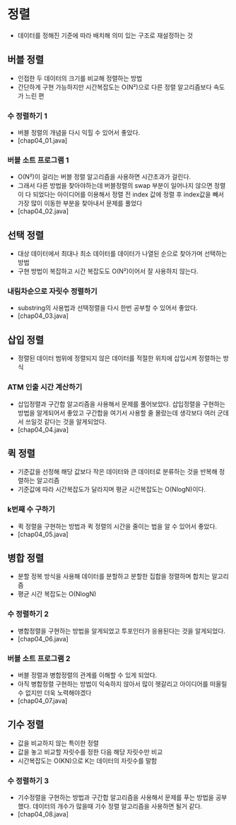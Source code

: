 # 정렬
- 데이터를 정해진 기준에 따라 배치해 의미 있는 구조로 재설정하는 것

## 버블 정렬
- 인접한 두 데이터의 크기를 비교해 정렬하는 방법
- 간단하게 구현 가능하지만 시간복잡도는 O(N²)으로 다른 정렬 알고리즘보다 속도가 느린 편

### 수 정렬하기 1
- 버블 정렬의 개념을 다시 익힐 수 있어서 좋았다.
- [chap04_01.java]

### 버블 소트 프로그램 1
- O(N²)이 걸리는 버블 정렬 알고리즘을 사용하면 시간초과가 걸린다.
- 그래서 다른 방법을 찾아야하는데 버블정렬의 swap 부분이 일어나지 않으면 정렬이 다 되었다는 아이디어를 이용해서 정렬 전 index 값에 정렬 후 index값을 빼서 가장 많이 이동한 부분을 찾아내서 문제를 풀었다
- [chap04_02.java]

## 선택 정렬
- 대상 데이터에서 최대나 최소 데이터를 데이터가 나열된 순으로 찾아가며 선택하는 방법
- 구현 방법이 복잡하고 시간 복잡도도 O(N²)이어서 잘 사용하지 않는다.

### 내림차순으로 자릿수 정렬하기
- substring의 사용법과 선택정렬을 다시 한번 공부할 수 있어서 좋았다.
- [chap04_03.java]

## 삽입 정렬
- 정렬된 데이터 범위에 정렬되지 않은 데이터를 적절한 위치에 삽입시켜 정렬하는 방식

### ATM 인출 시간 계산하기
- 삽입정렬과 구간합 알고리즘을 사용해서 문제를 풀어보았다. 삽입정렬을 구현하는 방법을 알게되어서 좋았고 구간합을 여기서 사용할 줄 몰랐는데 생각보다 여러 군데서 쓰일것 같다는 것을 알게되었다.
- [chap04_04.java]

## 퀵 정렬
- 기준값을 선정해 해당 값보다 작은 데이터와 큰 데이터로 분류하는 것을 반복해 정렬하는 알고리즘
- 기준값에 따라 시간복잡도가 달라지며 평균 시간복잡도는 O(NlogN)이다.

### k번째 수 구하기
- 퀵 정렬을 구현하는 방법과 퀵 정렬의 시간을 줄이는 법을 알 수 있어서 좋았다.
- [chap04_05.java]

## 병합 정렬
- 분할 정복 방식을 사용해 데이터를 분할하고 분할한 집합을 정렬하며 합치는 알고리즘
- 평균 시간 복잡도는 O(NlogN)

### 수 정렬하기 2
- 병합정렬을 구현하는 방법을 알게되었고 투포인터가 응용된다는 것을 알게되었다.
- [chap04_06.java]

### 버블 소트 프로그램 2
- 버블 정렬과 병합정렬의 관계를 이해할 수 있게 되었다. 
- 아직 병합정렬 구현하는 방법이 익숙하지 않아서 많이 헷갈리고 아이디어를 떠올릴 수 없지만 더욱 노력해야겠다
- [chap04_07.java]

## 기수 정렬
- 값을 비교하지 않는 특이한 정렬
- 값을 놓고 비교할 자릿수를 정한 다음 해당 자릿수만 비교
- 시간복잡도는 O(KN)으로 K는 데이터의 자릿수를 말함

### 수 정렬하기 3
- 기수정렬을 구현하는 방법과 구간합 알고리즘을 사용해서 문제를 푸는 방법을 공부했다. 데이터의 개수가 많을때 기수 정렬 알고리즘을 사용하면 될거 같다.
- [chap04_08.java]